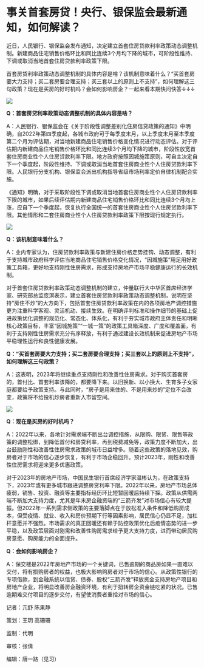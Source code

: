 # 事关首套房贷！央行、银保监会最新通知，如何解读？

近日，人民银行、银保监会发布通知，决定建立首套住房贷款利率政策动态调整机制。新建商品住宅销售价格环比和同比连续3个月均下降的城市，可阶段性维持、下调或取消当地首套住房贷款利率政策下限。

首套房贷利率政策动态调整机制的具体内容是啥？该机制意味着什么？“买首套房要大力支持；买二套房要合理支持；买三套以上的原则上不支持”，如何理解这三句政策？现在是买房的好时机吗？会如何影响房企？一起来看本期快问快答↓↓↓

![](https://inews.gtimg.com/newsapp_bt/0/15602034809/1000)

**Q：首套房贷利率政策动态调整机制的具体内容是啥？**

A：人民银行、银保监会在《关于阶段性调整差别化住房信贷政策的通知》中明确，自2022年第四季度起，各城市政府可于每季度末月，以上季度末月至本季度第二个月为评估期，对当地新建商品住宅销售价格变化情况进行动态评估。对于评估期内新建商品住宅销售价格环比和同比连续3个月均下降的城市，阶段性放宽首套住房商业性个人住房贷款利率下限。地方政府按照因城施策原则，可自主决定自下一个季度起，阶段性维持、下调或取消当地首套住房商业性个人住房贷款利率下限。人民银行分支机构、银保监会派出机构指导省级市场利率定价自律机制配合实施。

《通知》明确，对于采取阶段性下调或取消当地首套住房商业性个人住房贷款利率下限的城市，如果后续评估期内新建商品住宅销售价格环比和同比连续3个月均上涨，应自下一个季度起，恢复执行全国统一的首套住房商业性个人住房贷款利率下限。其他情形和二套住房商业性个人住房贷款利率政策下限按现行规定执行。

![](https://inews.gtimg.com/newsapp_bt/0/15602037479/1000)

**Q：该机制意味着什么？**

A：业内专家认为，住房贷款利率政策与新建住房价格走势挂钩、动态调整，有利于支持城市政府科学评估当地商品住宅销售价格变化情况，“因城施策”用足用好政策工具箱，更好地支持刚性住房需求，形成支持房地产市场平稳健康运行的长效机制。

对于首套住房贷款利率政策动态调整机制的建立，仲量联行大中华区首席经济学家、研究部总监庞溟表示，建立首套住房贷款利率政策动态调整机制，说明在坚持“房住不炒”的大方向下，包括首套住房贷款利率政策在内的各项房地产调控措施更为注重科学客观、灵活机动、接续生效。在明确评判标准和操作细节的基础上促进政策优化调整的规范化、常态化、体系化，有利于夯实城市政府主体责任和明晰核心政策目标，丰富“因城施策”“一城一策”的政策工具箱深度、广度和覆盖面，有利于支持刚性住房需求充分有序释放，有利于通过建设长效机制来促进房地产市场平稳理性运行和良性健康发展。

**Q：“买首套房要大力支持；买二套房要合理支持；买三套以上的原则上不支持”，如何理解这三句政策？**

A：这表明，2023年将继续重点支持刚性和改善性住房需求。对于购买首套房的，首付比、首套利率该降的，都要降下来。以旧换新、以小换大、生育多子女家庭都要给予政策支持。与此同时，“房子是用来住的、不是用来炒的”定位不会改变，政策将不给投机炒房者重新入市留空间。

![](https://inews.gtimg.com/newsapp_bt/0/10238630181/1000)

**Q：现在是买房的好时机吗？**

A：2022年以来，各地针对需求端不断出台调控措施，从限购、限贷、限售等政策的调整松绑，到降低首付和房贷利率，再到税费减免等，政策力度不断加大，出台鼓励刚性和改善性住房需求政策的城市日益增多。随着这些政策的落地见效，购房者对于市场的信心逐步恢复，有利于市场企稳回升。预计2023年，刚性和改善性住房需求将迎来更多优惠政策。

对于2023年的房地产市场，中国民生银行首席经济学家温彬认为，在政策支持下，2023年或有更多城市跟进调整房贷利率下限。2022年以来，房地产市场总体疲弱，销售、投资、融资等主要指标经历环比短暂回暖后持续下探。政策从供需两端不断加大支持力度，尤其是年末房企融资端的“三箭齐发”对市场信心有较大提振。但2022年一系列需求侧政策的主要落脚点在于放松准入条件和降低购房成本，但受疫情、就业、收入和房价预期下行等因素影响，居民信心仍显不足，加杠杆意愿并不强烈。市场需求的真正回暖还有赖于防控政策优化后疫情态势的进一步平稳，以及政策层面对刚需和改善性购房需求给予更大支持力度，进而带动居民购房意愿、购房能力的全面提升。

**Q：会如何影响房企？**

A：保交楼是2022年房地产市场的一个关键词，已售逾期的商品房如果一直难以交付，将有损购房者的权益，也极大影响购房者对于市场的信心。从政策性银行的专项借款，到金融系统以信贷、债券、股权“三箭齐发”释放资金支持房地产项目和房地产企业，将明显改善房企融资环境，有利于扭转房企资金链吃紧的状况。已售逾期难交付项目的逐步交付，有望使消费者重拾对市场的信心。

记者：亢舒 陈果静

策划：王玥 高珊珊

监制：代明

审核：张倩

编辑：唐一路（见习）

